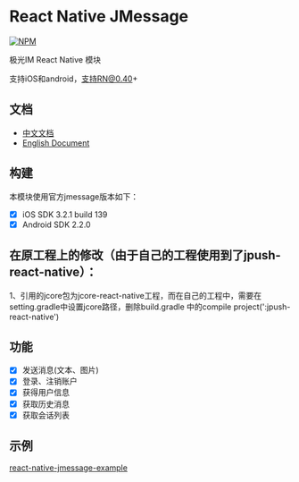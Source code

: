 # React Native JMessage
[![NPM](https://nodei.co/npm/react-native-jmessage.png?downloads=true&stars=true)](https://nodei.co/npm/react-native-jmessage/)

极光IM React Native 模块

支持iOS和android，支持RN@0.40+

## 文档
- [中文文档](https://xsdlr.github.io/react-native-jmessage)
- [English Document](https://xsdlr.github.io/react-native-jmessage/#/en/)

## 构建
本模块使用官方jmessage版本如下：
- [x] iOS SDK 3.2.1 build 139
- [x] Android SDK 2.2.0

## 在原工程上的修改（由于自己的工程使用到了jpush-react-native）：
1、引用的jcore包为jcore-react-native工程，而在自己的工程中，需要在setting.gradle中设置jcore路径，删除build.gradle 中的compile project(':jpush-react-native')

## 功能
- [x] 发送消息(文本、图片)
- [x] 登录、注销账户
- [x] 获得用户信息
- [x] 获取历史消息
- [x] 获取会话列表

## 示例
[react-native-jmessage-example](https://github.com/xsdlr/react-native-jmessage-example)

